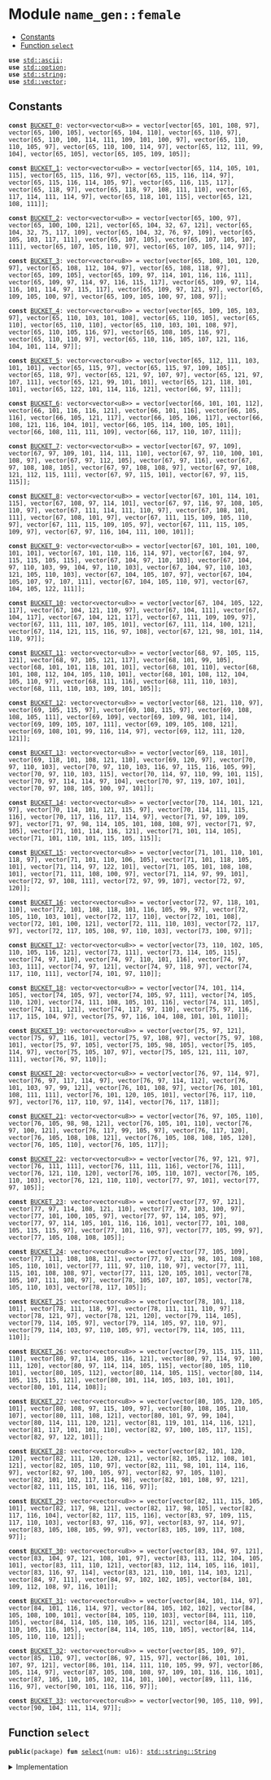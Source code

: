 
<a name="name_gen_female"></a>

# Module `name_gen::female`



-  [Constants](#@Constants_0)
-  [Function `select`](#name_gen_female_select)


<pre><code><b>use</b> <a href="../../.doc-deps/std/ascii.md#std_ascii">std::ascii</a>;
<b>use</b> <a href="../../.doc-deps/std/option.md#std_option">std::option</a>;
<b>use</b> <a href="../../.doc-deps/std/string.md#std_string">std::string</a>;
<b>use</b> <a href="../../.doc-deps/std/vector.md#std_vector">std::vector</a>;
</code></pre>



<a name="@Constants_0"></a>

## Constants


<a name="name_gen_female_BUCKET_0"></a>



<pre><code><b>const</b> <a href="./female.md#name_gen_female_BUCKET_0">BUCKET_0</a>: vector&lt;vector&lt;u8&gt;&gt; = vector[vector[65, 101, 108, 97], vector[65, 100, 105], vector[65, 104, 110], vector[65, 110, 97], vector[65, 110, 100, 114, 111, 109, 101, 100, 97], vector[65, 110, 110, 105, 97], vector[65, 110, 100, 114, 97], vector[65, 112, 111, 99, 104], vector[65, 105], vector[65, 105, 109, 105]];
</code></pre>



<a name="name_gen_female_BUCKET_1"></a>



<pre><code><b>const</b> <a href="./female.md#name_gen_female_BUCKET_1">BUCKET_1</a>: vector&lt;vector&lt;u8&gt;&gt; = vector[vector[65, 114, 105, 101, 115], vector[65, 115, 116, 97], vector[65, 115, 116, 114, 97], vector[65, 115, 116, 114, 105, 97], vector[65, 116, 115, 117], vector[65, 118, 97], vector[65, 118, 97, 108, 111, 110], vector[65, 117, 114, 111, 114, 97], vector[65, 118, 101, 115], vector[65, 121, 108, 111]];
</code></pre>



<a name="name_gen_female_BUCKET_2"></a>



<pre><code><b>const</b> <a href="./female.md#name_gen_female_BUCKET_2">BUCKET_2</a>: vector&lt;vector&lt;u8&gt;&gt; = vector[vector[65, 100, 97], vector[65, 100, 100, 121], vector[65, 104, 32, 67, 121], vector[65, 104, 32, 75, 117, 109], vector[65, 104, 32, 76, 97, 109], vector[65, 105, 103, 117, 111], vector[65, 107, 105], vector[65, 107, 105, 107, 111], vector[65, 107, 105, 110, 97], vector[65, 107, 105, 114, 97]];
</code></pre>



<a name="name_gen_female_BUCKET_3"></a>



<pre><code><b>const</b> <a href="./female.md#name_gen_female_BUCKET_3">BUCKET_3</a>: vector&lt;vector&lt;u8&gt;&gt; = vector[vector[65, 108, 101, 120, 97], vector[65, 108, 112, 104, 97], vector[65, 108, 118, 97], vector[65, 109, 105], vector[65, 109, 97, 114, 101, 116, 116, 111], vector[65, 109, 97, 114, 97, 116, 115, 117], vector[65, 109, 97, 114, 116, 101, 114, 97, 115, 117], vector[65, 109, 97, 121, 97], vector[65, 109, 105, 100, 97], vector[65, 109, 105, 100, 97, 108, 97]];
</code></pre>



<a name="name_gen_female_BUCKET_4"></a>



<pre><code><b>const</b> <a href="./female.md#name_gen_female_BUCKET_4">BUCKET_4</a>: vector&lt;vector&lt;u8&gt;&gt; = vector[vector[65, 109, 105, 103, 97], vector[65, 110, 103, 101, 108], vector[65, 110, 105], vector[65, 110], vector[65, 110, 110], vector[65, 110, 103, 101, 108, 97], vector[65, 110, 105, 116, 97], vector[65, 108, 105, 116, 97], vector[65, 110, 110, 97], vector[65, 110, 116, 105, 107, 121, 116, 104, 101, 114, 97]];
</code></pre>



<a name="name_gen_female_BUCKET_5"></a>



<pre><code><b>const</b> <a href="./female.md#name_gen_female_BUCKET_5">BUCKET_5</a>: vector&lt;vector&lt;u8&gt;&gt; = vector[vector[65, 112, 111, 103, 101, 101], vector[65, 115, 97], vector[65, 115, 97, 109, 105], vector[65, 118, 97], vector[65, 121, 97, 107, 97], vector[65, 121, 97, 107, 111], vector[65, 121, 99, 101, 101], vector[65, 121, 118, 101, 101], vector[65, 122, 101, 114, 116, 121], vector[66, 97, 111]];
</code></pre>



<a name="name_gen_female_BUCKET_6"></a>



<pre><code><b>const</b> <a href="./female.md#name_gen_female_BUCKET_6">BUCKET_6</a>: vector&lt;vector&lt;u8&gt;&gt; = vector[vector[66, 101, 101, 112], vector[66, 101, 116, 116, 121], vector[66, 101, 116], vector[66, 105, 116], vector[66, 105, 121, 117], vector[66, 105, 106, 117], vector[66, 108, 121, 116, 104, 101], vector[66, 105, 114, 100, 105, 101], vector[66, 108, 111, 111, 109], vector[66, 117, 110, 107, 111]];
</code></pre>



<a name="name_gen_female_BUCKET_7"></a>



<pre><code><b>const</b> <a href="./female.md#name_gen_female_BUCKET_7">BUCKET_7</a>: vector&lt;vector&lt;u8&gt;&gt; = vector[vector[67, 97, 109], vector[67, 97, 109, 101, 114, 111, 110], vector[67, 97, 110, 100, 101, 108, 97], vector[67, 97, 112, 105], vector[67, 97, 116], vector[67, 97, 108, 108, 105], vector[67, 97, 108, 108, 97], vector[67, 97, 108, 121, 112, 115, 111], vector[67, 97, 115, 101], vector[67, 97, 115, 115]];
</code></pre>



<a name="name_gen_female_BUCKET_8"></a>



<pre><code><b>const</b> <a href="./female.md#name_gen_female_BUCKET_8">BUCKET_8</a>: vector&lt;vector&lt;u8&gt;&gt; = vector[vector[67, 101, 114, 101, 115], vector[67, 108, 97, 114, 101], vector[67, 97, 116, 97, 108, 105, 110, 97], vector[67, 111, 114, 111, 110, 97], vector[67, 108, 101, 111], vector[67, 108, 101, 97], vector[67, 111, 115, 109, 105, 110, 97], vector[67, 111, 115, 109, 105, 97], vector[67, 111, 115, 105, 109, 97], vector[67, 97, 116, 104, 111, 100, 101]];
</code></pre>



<a name="name_gen_female_BUCKET_9"></a>



<pre><code><b>const</b> <a href="./female.md#name_gen_female_BUCKET_9">BUCKET_9</a>: vector&lt;vector&lt;u8&gt;&gt; = vector[vector[67, 101, 101, 100, 101, 101], vector[67, 101, 110, 116, 114, 97], vector[67, 104, 97, 115, 115, 105, 115], vector[67, 104, 97, 110, 103], vector[67, 104, 97, 110, 103, 99, 104, 97, 110, 103], vector[67, 104, 97, 110, 103, 121, 105, 110, 103], vector[67, 104, 105, 107, 97], vector[67, 104, 105, 107, 97, 107, 111], vector[67, 104, 105, 110, 97], vector[67, 104, 105, 122, 111]];
</code></pre>



<a name="name_gen_female_BUCKET_10"></a>



<pre><code><b>const</b> <a href="./female.md#name_gen_female_BUCKET_10">BUCKET_10</a>: vector&lt;vector&lt;u8&gt;&gt; = vector[vector[67, 104, 105, 122, 117], vector[67, 104, 121, 110, 97], vector[67, 104, 111], vector[67, 104, 117], vector[67, 104, 121, 117], vector[67, 111, 109, 109, 97], vector[67, 111, 111, 107, 105, 101], vector[67, 111, 114, 100, 121], vector[67, 114, 121, 115, 116, 97, 108], vector[67, 121, 98, 101, 114, 110, 97]];
</code></pre>



<a name="name_gen_female_BUCKET_11"></a>



<pre><code><b>const</b> <a href="./female.md#name_gen_female_BUCKET_11">BUCKET_11</a>: vector&lt;vector&lt;u8&gt;&gt; = vector[vector[68, 97, 105, 115, 121], vector[68, 97, 105, 121, 117], vector[68, 101, 99, 105], vector[68, 101, 101, 118, 101, 101], vector[68, 101, 110], vector[68, 101, 108, 112, 104, 105, 110, 101], vector[68, 101, 108, 112, 104, 105, 110, 97], vector[68, 111, 116], vector[68, 111, 110, 103], vector[68, 111, 110, 103, 109, 101, 105]];
</code></pre>



<a name="name_gen_female_BUCKET_12"></a>



<pre><code><b>const</b> <a href="./female.md#name_gen_female_BUCKET_12">BUCKET_12</a>: vector&lt;vector&lt;u8&gt;&gt; = vector[vector[68, 121, 110, 97], vector[69, 105, 115, 97], vector[69, 108, 115, 97], vector[69, 108, 108, 105, 111], vector[69, 109], vector[69, 109, 98, 101, 114], vector[69, 109, 105, 107, 111], vector[69, 109, 105, 108, 121], vector[69, 108, 101, 99, 116, 114, 97], vector[69, 112, 111, 120, 121]];
</code></pre>



<a name="name_gen_female_BUCKET_13"></a>



<pre><code><b>const</b> <a href="./female.md#name_gen_female_BUCKET_13">BUCKET_13</a>: vector&lt;vector&lt;u8&gt;&gt; = vector[vector[69, 118, 101], vector[69, 118, 101, 108, 121, 110], vector[69, 120, 97], vector[70, 97, 110, 103], vector[70, 97, 110, 103, 116, 97, 115, 116, 105, 99], vector[70, 97, 110, 103, 115], vector[70, 114, 97, 110, 99, 101, 115], vector[70, 97, 114, 114, 97, 104], vector[70, 97, 119, 107, 101], vector[70, 97, 108, 105, 100, 97, 101]];
</code></pre>



<a name="name_gen_female_BUCKET_14"></a>



<pre><code><b>const</b> <a href="./female.md#name_gen_female_BUCKET_14">BUCKET_14</a>: vector&lt;vector&lt;u8&gt;&gt; = vector[vector[70, 114, 101, 121, 97], vector[70, 114, 101, 121, 115, 97], vector[70, 114, 111, 115, 116], vector[70, 117, 116, 117, 114, 97], vector[71, 97, 109, 109, 97], vector[71, 97, 98, 114, 105, 101, 108, 108, 97], vector[71, 97, 105], vector[71, 101, 114, 116, 121], vector[71, 101, 114, 105], vector[71, 101, 110, 101, 115, 105, 115]];
</code></pre>



<a name="name_gen_female_BUCKET_15"></a>



<pre><code><b>const</b> <a href="./female.md#name_gen_female_BUCKET_15">BUCKET_15</a>: vector&lt;vector&lt;u8&gt;&gt; = vector[vector[71, 101, 110, 101, 118, 97], vector[71, 101, 110, 106, 105], vector[71, 101, 118, 105, 101], vector[71, 114, 97, 122, 101], vector[71, 105, 101, 108, 108, 101], vector[71, 111, 108, 100, 97], vector[71, 114, 97, 99, 101], vector[72, 97, 108, 111], vector[72, 97, 99, 107], vector[72, 97, 120]];
</code></pre>



<a name="name_gen_female_BUCKET_16"></a>



<pre><code><b>const</b> <a href="./female.md#name_gen_female_BUCKET_16">BUCKET_16</a>: vector&lt;vector&lt;u8&gt;&gt; = vector[vector[72, 97, 118, 101, 110], vector[72, 101, 108, 118, 101, 116, 105, 99, 97], vector[72, 105, 110, 103, 101], vector[72, 117, 110], vector[72, 101, 108], vector[72, 101, 100, 121], vector[72, 111, 110, 103], vector[72, 117, 97], vector[72, 117, 105, 108, 97, 110, 103], vector[73, 100, 97]];
</code></pre>



<a name="name_gen_female_BUCKET_17"></a>



<pre><code><b>const</b> <a href="./female.md#name_gen_female_BUCKET_17">BUCKET_17</a>: vector&lt;vector&lt;u8&gt;&gt; = vector[vector[73, 110, 102, 105, 110, 105, 116, 121], vector[73, 111], vector[73, 114, 105, 115], vector[74, 97, 110], vector[74, 97, 110, 101, 116], vector[74, 97, 103, 111], vector[74, 97, 121], vector[74, 97, 118, 97], vector[74, 117, 110, 111], vector[74, 101, 97, 110]];
</code></pre>



<a name="name_gen_female_BUCKET_18"></a>



<pre><code><b>const</b> <a href="./female.md#name_gen_female_BUCKET_18">BUCKET_18</a>: vector&lt;vector&lt;u8&gt;&gt; = vector[vector[74, 101, 114, 105], vector[74, 105, 97], vector[74, 105, 97, 111], vector[74, 105, 110, 120], vector[74, 111, 108, 105, 101, 116], vector[74, 111, 105], vector[74, 111, 121], vector[74, 117, 97, 110], vector[75, 97, 116, 117, 115, 104, 97], vector[75, 97, 116, 104, 108, 101, 101, 110]];
</code></pre>



<a name="name_gen_female_BUCKET_19"></a>



<pre><code><b>const</b> <a href="./female.md#name_gen_female_BUCKET_19">BUCKET_19</a>: vector&lt;vector&lt;u8&gt;&gt; = vector[vector[75, 97, 121], vector[75, 97, 116, 101], vector[75, 97, 108, 97], vector[75, 97, 108, 101], vector[75, 97, 105], vector[75, 105, 98, 105], vector[75, 105, 114, 97], vector[75, 105, 107, 97], vector[75, 105, 121, 111, 107, 111], vector[76, 97, 110]];
</code></pre>



<a name="name_gen_female_BUCKET_20"></a>



<pre><code><b>const</b> <a href="./female.md#name_gen_female_BUCKET_20">BUCKET_20</a>: vector&lt;vector&lt;u8&gt;&gt; = vector[vector[76, 97, 114, 97], vector[76, 97, 117, 114, 97], vector[76, 97, 114, 112], vector[76, 101, 103, 97, 99, 121], vector[76, 101, 108, 97], vector[76, 101, 101, 108, 111, 111], vector[76, 101, 120, 105, 101], vector[76, 117, 110, 97], vector[76, 117, 110, 97, 114], vector[76, 117, 118]];
</code></pre>



<a name="name_gen_female_BUCKET_21"></a>



<pre><code><b>const</b> <a href="./female.md#name_gen_female_BUCKET_21">BUCKET_21</a>: vector&lt;vector&lt;u8&gt;&gt; = vector[vector[76, 97, 105, 110], vector[76, 105, 98, 98, 121], vector[76, 105, 101, 110], vector[76, 97, 100, 121], vector[76, 117, 99, 105, 97], vector[76, 117, 120], vector[76, 105, 108, 108, 121], vector[76, 105, 108, 108, 105, 120], vector[76, 105, 110], vector[76, 105, 117]];
</code></pre>



<a name="name_gen_female_BUCKET_22"></a>



<pre><code><b>const</b> <a href="./female.md#name_gen_female_BUCKET_22">BUCKET_22</a>: vector&lt;vector&lt;u8&gt;&gt; = vector[vector[76, 97, 121, 97], vector[76, 111, 111], vector[76, 111, 111, 116], vector[76, 111], vector[76, 121, 110, 120], vector[76, 105, 110, 107], vector[76, 105, 110, 103], vector[76, 121, 110, 110], vector[77, 97, 101], vector[77, 97, 105]];
</code></pre>



<a name="name_gen_female_BUCKET_23"></a>



<pre><code><b>const</b> <a href="./female.md#name_gen_female_BUCKET_23">BUCKET_23</a>: vector&lt;vector&lt;u8&gt;&gt; = vector[vector[77, 97, 121], vector[77, 97, 114, 108, 121, 110], vector[77, 97, 103, 100, 97], vector[77, 101, 100, 105, 97], vector[77, 97, 114, 105, 97], vector[77, 97, 114, 105, 101, 116, 116, 101], vector[77, 101, 108, 105, 115, 115, 97], vector[77, 101, 116, 97], vector[77, 105, 99, 97], vector[77, 105, 108, 108, 105]];
</code></pre>



<a name="name_gen_female_BUCKET_24"></a>



<pre><code><b>const</b> <a href="./female.md#name_gen_female_BUCKET_24">BUCKET_24</a>: vector&lt;vector&lt;u8&gt;&gt; = vector[vector[77, 105, 109], vector[77, 111, 108, 108, 121], vector[77, 97, 121, 98, 101, 108, 108, 105, 110, 101], vector[77, 111, 97, 110, 110, 97], vector[77, 111, 115, 101, 108, 108, 97], vector[77, 111, 120, 105, 101], vector[78, 105, 107, 111, 108, 97], vector[78, 105, 107, 107, 105], vector[78, 105, 110, 103], vector[78, 117, 105]];
</code></pre>



<a name="name_gen_female_BUCKET_25"></a>



<pre><code><b>const</b> <a href="./female.md#name_gen_female_BUCKET_25">BUCKET_25</a>: vector&lt;vector&lt;u8&gt;&gt; = vector[vector[78, 101, 118, 101], vector[78, 111, 118, 97], vector[78, 111, 111, 110, 97], vector[78, 121, 97], vector[78, 121, 120], vector[79, 114, 105], vector[79, 114, 105, 97], vector[79, 114, 105, 97, 110, 97], vector[79, 114, 103, 97, 110, 105, 97], vector[79, 114, 105, 111, 110]];
</code></pre>



<a name="name_gen_female_BUCKET_26"></a>



<pre><code><b>const</b> <a href="./female.md#name_gen_female_BUCKET_26">BUCKET_26</a>: vector&lt;vector&lt;u8&gt;&gt; = vector[vector[79, 115, 115, 111, 110], vector[80, 97, 114, 105, 116, 121], vector[80, 97, 114, 97, 100, 111, 120], vector[80, 97, 114, 114, 105, 115], vector[80, 105, 110, 101], vector[80, 105, 112], vector[80, 114, 105, 115], vector[80, 114, 105, 115, 115, 121], vector[80, 101, 114, 105, 103, 101, 101], vector[80, 101, 114, 108]];
</code></pre>



<a name="name_gen_female_BUCKET_27"></a>



<pre><code><b>const</b> <a href="./female.md#name_gen_female_BUCKET_27">BUCKET_27</a>: vector&lt;vector&lt;u8&gt;&gt; = vector[vector[80, 105, 120, 105, 101], vector[80, 108, 97, 115, 109, 97], vector[80, 108, 105, 110, 107], vector[80, 111, 108, 121], vector[80, 101, 97, 99, 104], vector[80, 114, 111, 120, 121], vector[81, 119, 101, 114, 116, 121], vector[81, 117, 101, 101, 110], vector[82, 97, 100, 105, 117, 115], vector[82, 97, 122, 101]];
</code></pre>



<a name="name_gen_female_BUCKET_28"></a>



<pre><code><b>const</b> <a href="./female.md#name_gen_female_BUCKET_28">BUCKET_28</a>: vector&lt;vector&lt;u8&gt;&gt; = vector[vector[82, 101, 120, 120], vector[82, 111, 120, 120, 121], vector[82, 105, 112, 108, 101, 121], vector[82, 105, 110, 97], vector[82, 111, 98, 101, 114, 116, 97], vector[82, 97, 100, 105, 97], vector[82, 97, 105, 110], vector[82, 101, 102, 117, 114, 98], vector[82, 101, 108, 97, 121], vector[82, 111, 115, 101, 116, 116, 97]];
</code></pre>



<a name="name_gen_female_BUCKET_29"></a>



<pre><code><b>const</b> <a href="./female.md#name_gen_female_BUCKET_29">BUCKET_29</a>: vector&lt;vector&lt;u8&gt;&gt; = vector[vector[82, 111, 115, 105, 101], vector[82, 117, 98, 121], vector[82, 117, 98, 105], vector[82, 117, 116, 104], vector[82, 117, 115, 116], vector[83, 97, 109, 115, 117, 110, 103], vector[83, 97, 116, 97], vector[83, 97, 114, 97], vector[83, 105, 108, 105, 99, 97], vector[83, 105, 109, 117, 108, 97]];
</code></pre>



<a name="name_gen_female_BUCKET_30"></a>



<pre><code><b>const</b> <a href="./female.md#name_gen_female_BUCKET_30">BUCKET_30</a>: vector&lt;vector&lt;u8&gt;&gt; = vector[vector[83, 104, 97, 121], vector[83, 104, 97, 121, 108, 101, 97], vector[83, 111, 112, 104, 105, 101], vector[83, 111, 110, 121], vector[83, 112, 114, 105, 116, 101], vector[83, 116, 97, 114], vector[83, 121, 110, 101, 114, 103, 121], vector[84, 97, 111], vector[84, 97, 102, 102, 105], vector[84, 101, 109, 112, 108, 97, 116, 101]];
</code></pre>



<a name="name_gen_female_BUCKET_31"></a>



<pre><code><b>const</b> <a href="./female.md#name_gen_female_BUCKET_31">BUCKET_31</a>: vector&lt;vector&lt;u8&gt;&gt; = vector[vector[84, 101, 114, 97], vector[84, 101, 116, 114, 97], vector[84, 105, 102, 102], vector[84, 105, 108, 100, 101], vector[84, 105, 110, 103], vector[84, 111, 110, 105], vector[84, 114, 105, 110, 105, 116, 121], vector[84, 114, 105, 110, 105, 116, 105], vector[84, 114, 105, 110, 105], vector[84, 114, 105, 110, 110, 121]];
</code></pre>



<a name="name_gen_female_BUCKET_32"></a>



<pre><code><b>const</b> <a href="./female.md#name_gen_female_BUCKET_32">BUCKET_32</a>: vector&lt;vector&lt;u8&gt;&gt; = vector[vector[85, 109, 97], vector[85, 110, 97], vector[86, 97, 115, 97], vector[86, 101, 101, 107, 97, 121], vector[86, 101, 114, 111, 110, 105, 99, 97], vector[86, 105, 114, 97], vector[87, 105, 108, 108, 97, 109, 101, 116, 116, 101], vector[87, 105, 110, 105, 102, 114, 101, 100], vector[89, 111, 116, 116, 97], vector[90, 101, 116, 116, 97]];
</code></pre>



<a name="name_gen_female_BUCKET_33"></a>



<pre><code><b>const</b> <a href="./female.md#name_gen_female_BUCKET_33">BUCKET_33</a>: vector&lt;vector&lt;u8&gt;&gt; = vector[vector[90, 105, 110, 99], vector[90, 104, 111, 114, 97]];
</code></pre>



<a name="name_gen_female_select"></a>

## Function `select`



<pre><code><b>public</b>(package) <b>fun</b> <a href="./female.md#name_gen_female_select">select</a>(num: u16): <a href="../../.doc-deps/std/string.md#std_string_String">std::string::String</a>
</code></pre>



<details>
<summary>Implementation</summary>


<pre><code><b>public</b>(package) <b>fun</b> <a href="./female.md#name_gen_female_select">select</a>(num: u16): String {
    <b>let</b> bucket_idx = num % 34;
    <b>let</b> bucket = match (bucket_idx) {
        0 =&gt; <a href="./female.md#name_gen_female_BUCKET_0">BUCKET_0</a>,
        1 =&gt; <a href="./female.md#name_gen_female_BUCKET_1">BUCKET_1</a>,
        2 =&gt; <a href="./female.md#name_gen_female_BUCKET_2">BUCKET_2</a>,
        3 =&gt; <a href="./female.md#name_gen_female_BUCKET_3">BUCKET_3</a>,
        4 =&gt; <a href="./female.md#name_gen_female_BUCKET_4">BUCKET_4</a>,
        5 =&gt; <a href="./female.md#name_gen_female_BUCKET_5">BUCKET_5</a>,
        6 =&gt; <a href="./female.md#name_gen_female_BUCKET_6">BUCKET_6</a>,
        7 =&gt; <a href="./female.md#name_gen_female_BUCKET_7">BUCKET_7</a>,
        8 =&gt; <a href="./female.md#name_gen_female_BUCKET_8">BUCKET_8</a>,
        9 =&gt; <a href="./female.md#name_gen_female_BUCKET_9">BUCKET_9</a>,
        10 =&gt; <a href="./female.md#name_gen_female_BUCKET_10">BUCKET_10</a>,
        11 =&gt; <a href="./female.md#name_gen_female_BUCKET_11">BUCKET_11</a>,
        12 =&gt; <a href="./female.md#name_gen_female_BUCKET_12">BUCKET_12</a>,
        13 =&gt; <a href="./female.md#name_gen_female_BUCKET_13">BUCKET_13</a>,
        14 =&gt; <a href="./female.md#name_gen_female_BUCKET_14">BUCKET_14</a>,
        15 =&gt; <a href="./female.md#name_gen_female_BUCKET_15">BUCKET_15</a>,
        16 =&gt; <a href="./female.md#name_gen_female_BUCKET_16">BUCKET_16</a>,
        17 =&gt; <a href="./female.md#name_gen_female_BUCKET_17">BUCKET_17</a>,
        18 =&gt; <a href="./female.md#name_gen_female_BUCKET_18">BUCKET_18</a>,
        19 =&gt; <a href="./female.md#name_gen_female_BUCKET_19">BUCKET_19</a>,
        20 =&gt; <a href="./female.md#name_gen_female_BUCKET_20">BUCKET_20</a>,
        21 =&gt; <a href="./female.md#name_gen_female_BUCKET_21">BUCKET_21</a>,
        22 =&gt; <a href="./female.md#name_gen_female_BUCKET_22">BUCKET_22</a>,
        23 =&gt; <a href="./female.md#name_gen_female_BUCKET_23">BUCKET_23</a>,
        24 =&gt; <a href="./female.md#name_gen_female_BUCKET_24">BUCKET_24</a>,
        25 =&gt; <a href="./female.md#name_gen_female_BUCKET_25">BUCKET_25</a>,
        26 =&gt; <a href="./female.md#name_gen_female_BUCKET_26">BUCKET_26</a>,
        27 =&gt; <a href="./female.md#name_gen_female_BUCKET_27">BUCKET_27</a>,
        28 =&gt; <a href="./female.md#name_gen_female_BUCKET_28">BUCKET_28</a>,
        29 =&gt; <a href="./female.md#name_gen_female_BUCKET_29">BUCKET_29</a>,
        30 =&gt; <a href="./female.md#name_gen_female_BUCKET_30">BUCKET_30</a>,
        31 =&gt; <a href="./female.md#name_gen_female_BUCKET_31">BUCKET_31</a>,
        32 =&gt; <a href="./female.md#name_gen_female_BUCKET_32">BUCKET_32</a>,
        33 =&gt; <a href="./female.md#name_gen_female_BUCKET_33">BUCKET_33</a>,
        _ =&gt; <b>abort</b>,
    };
    <b>let</b> index = (num <b>as</b> u64 % bucket.length());
    bucket[index].to_string()
}
</code></pre>



</details>
